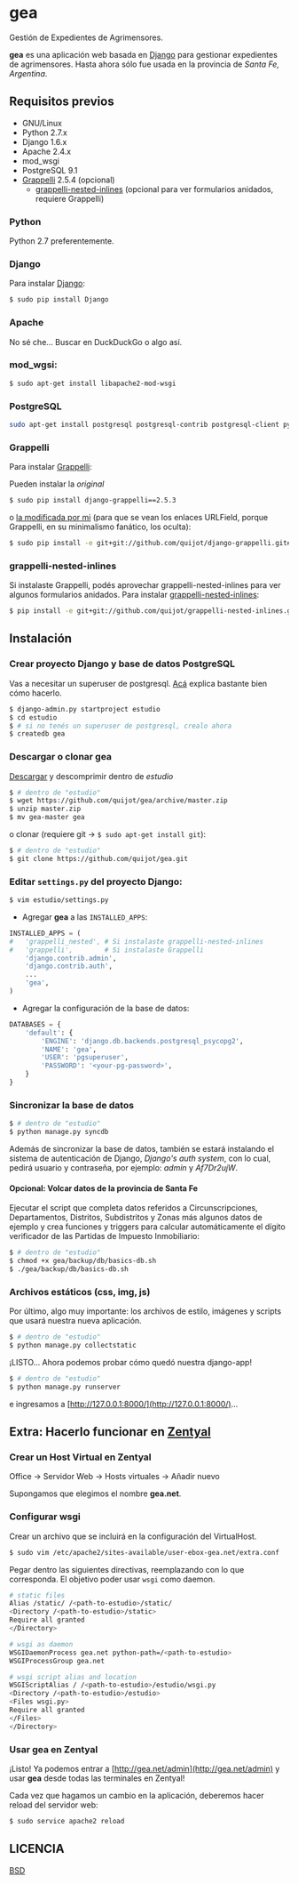 # gea


Gestión de Expedientes de Agrimensores.

__gea__ es una aplicación web basada en [Django](https://www.djangoproject.com/) para gestionar expedientes de agrimensores. Hasta ahora sólo fue usada en la provincia de _Santa Fe, Argentina_.


## Requisitos previos

- GNU/Linux
- Python 2.7.x
- Django 1.6.x
- Apache 2.4.x
- mod_wsgi
- PostgreSQL 9.1
- [Grappelli](http://grappelliproject.com/) 2.5.4 (opcional)
  - [grappelli-nested-inlines](https://github.com/quijot/grappelli-nested-inlines) (opcional para ver formularios anidados, requiere Grappelli)

### Python

Python 2.7 preferentemente.

### Django

Para instalar [Django](https://www.djangoproject.com/):

```bash
$ sudo pip install Django
```

### Apache

No sé che... Buscar en DuckDuckGo o algo así.

### mod_wgsi:

```bash
$ sudo apt-get install libapache2-mod-wsgi
```

### PostgreSQL

```bash
sudo apt-get install postgresql postgresql-contrib postgresql-client python-psycopg2 postgresql-plpython-9.1
```

### Grappelli

Para instalar [Grappelli](http://grappelliproject.com/):

Pueden instalar la _original_

```bash
$ sudo pip install django-grappelli==2.5.3
```

o [la modificada por mi](http://github.com/quijot/django-grappelli) (para que se vean los enlaces URLField, porque Grappelli, en su minimalismo fanático, los oculta):

```bash
$ sudo pip install -e git+git://github.com/quijot/django-grappelli.git#egg=django-grappelli
```

### grappelli-nested-inlines

Si instalaste Grappelli, podés aprovechar grappelli-nested-inlines para ver algunos formularios anidados. Para instalar [grappelli-nested-inlines](https://github.com/quijot/grappelli-nested-inlines):

```bash
$ pip install -e git+git://github.com/quijot/grappelli-nested-inlines.git#egg=grappelli-nested-inlines
```

## Instalación

### Crear proyecto Django y base de datos PostgreSQL

Vas a necesitar un superuser de postgresql. [Acá](http://stackoverflow.com/questions/1471571/how-to-configure-postgresql-for-the-first-time) explica bastante bien cómo hacerlo.

```bash
$ django-admin.py startproject estudio
$ cd estudio
$ # si no tenés un superuser de postgresql, crealo ahora
$ createdb gea
```

### Descargar o clonar __gea__

[Descargar](https://github.com/quijot/gea/archive/master.zip) y descomprimir dentro de _estudio_ 

```bash
$ # dentro de "estudio"
$ wget https://github.com/quijot/gea/archive/master.zip
$ unzip master.zip
$ mv gea-master gea
```

o clonar (requiere git -> ```$ sudo apt-get install git```):

```bash
$ # dentro de "estudio"
$ git clone https://github.com/quijot/gea.git
```

### Editar ```settings.py``` del proyecto Django:

```bash
$ vim estudio/settings.py
```

- Agregar __gea__ a las ```INSTALLED_APPS```:

```python
INSTALLED_APPS = (
#   'grappelli_nested', # Si instalaste grappelli-nested-inlines
#   'grappelli',        # Si instalaste Grappelli
    'django.contrib.admin',
    'django.contrib.auth',
    ...
    'gea',
)
```

- Agregar la configuración de la base de datos:

```python
DATABASES = {
    'default': {
        'ENGINE': 'django.db.backends.postgresql_psycopg2',
        'NAME': 'gea',
        'USER': 'pgsuperuser',
        'PASSWORD': '<your-pg-password>',
    }
}
```

### Sincronizar la base de datos

```bash
$ # dentro de "estudio"
$ python manage.py syncdb
```

Además de sincronizar la base de datos, también se estará instalando el sistema de autenticación de Django, _Django's auth system_, con lo cual, pedirá usuario y contraseña, por ejemplo: _admin_ y _Af7Dr2ujW_.

#### Opcional: Volcar datos de la provincia de Santa Fe

Ejecutar el script que completa datos referidos a Circunscripciones, Departamentos, Distritos, Subdistritos y Zonas más algunos datos de ejemplo y crea funciones y triggers para calcular automáticamente el dígito verificador de las Partidas de Impuesto Inmobiliario:

```bash
$ # dentro de "estudio"
$ chmod +x gea/backup/db/basics-db.sh
$ ./gea/backup/db/basics-db.sh
```

### Archivos estáticos (css, img, js)

Por último, algo muy importante: los archivos de estilo, imágenes y scripts que usará nuestra nueva aplicación.

```bash
$ # dentro de "estudio"
$ python manage.py collectstatic
```

¡LISTO... Ahora podemos probar cómo quedó nuestra django-app!

```bash
$ # dentro de "estudio"
$ python manage.py runserver
```

e ingresamos a [http://127.0.0.1:8000/](http://127.0.0.1:8000/)...

## Extra: Hacerlo funcionar en [Zentyal](http://www.zentyal.org/)

### Crear un Host Virtual en Zentyal

Office -> Servidor Web -> Hosts virtuales -> Añadir nuevo

Supongamos que elegimos el nombre __gea.net__.

### Configurar wsgi

Crear un archivo que se incluirá en la configuración del VirtualHost.

```bash
$ sudo vim /etc/apache2/sites-available/user-ebox-gea.net/extra.conf
```

Pegar dentro las siguientes directivas, reemplazando _<path-to-estudio>_ con lo que corresponda. El objetivo poder usar ```wsgi``` como daemon.

```bash
# static files
Alias /static/ /<path-to-estudio>/static/
<Directory /<path-to-estudio>/static>
Require all granted
</Directory>

# wsgi as daemon
WSGIDaemonProcess gea.net python-path=/<path-to-estudio>
WSGIProcessGroup gea.net

# wsgi script alias and location
WSGIScriptAlias / /<path-to-estudio>/estudio/wsgi.py
<Directory /<path-to-estudio>/estudio>
<Files wsgi.py>
Require all granted
</Files>
</Directory>
```


### Usar __gea__ en Zentyal

¡Listo! Ya podemos entrar a [http://gea.net/admin](http://gea.net/admin) y usar __gea__ desde todas las terminales en Zentyal!

Cada vez que hagamos un cambio en la aplicación, deberemos hacer reload del servidor web:

```bash
$ sudo service apache2 reload
```

## LICENCIA

[BSD](https://raw.github.com/quijot/gea/master/LICENSE)

